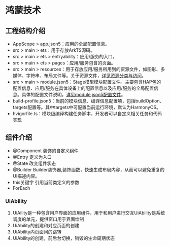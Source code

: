 # 鸿蒙技术
## 工程结构介绍
* AppScope > app.json5：应用的全局配置信息。</br>
* src > main > ets：用于存放ArkTS源码。</br>
* src > main > ets > entryability：应用/服务的入口。</br>
* src > main > ets > pages：应用/服务包含的页面。</br>
* src > main > resources：用于存放应用/服务所用到的资源文件，如图形、多媒体、字符串、布局文件等。关于资源文件，[详见资源分类与访问](https://developer.huawei.com/consumer/cn/doc/harmonyos-guides-V2/resource-categories-and-access-0000001544463977-V2)。</br>
* src > main > module.json5：Stage模型模块配置文件。主要包含HAP包的配置信息、应用/服务在具体设备上的配置信息以及应用/服务的全局配置信息。具体的配置文件说明，[详见module.json5配置文件](https://developer.huawei.com/consumer/cn/doc/harmonyos-guides-V2/module-configuration-file-0000001427744540-V2)。</br>
* build-profile.json5：当前的模块信息、编译信息配置项，包括buildOption、targets配置等。其中targets中可配置当前运行环境，默认为HarmonyOS。</br>
* hvigorfile.ts：模块级编译构建任务脚本，开发者可以自定义相关任务和代码实现</br>

## 组件介绍
* @Component
装饰的自定义组件
* @Entry
定义为入口
* @State
改变组件状态
* @Builder
Builder装饰器,装饰函数，快速生成布局内容，从而可以避免重复的UI描述内容。
* this关键字
引用当前类定义的参数
* ForEach

### UiAbility
1. UiAility是一种包含用户界面的应用组件，用于和用户进行交互UiAbility是系统调度的单元，提供窗口用于界面绘制
2. UiAbility的创建和对应页面的创建
3. UiAbility内页面间的跳转
4. UiAbility的创建，前后台切换，销毁的生命周期状态